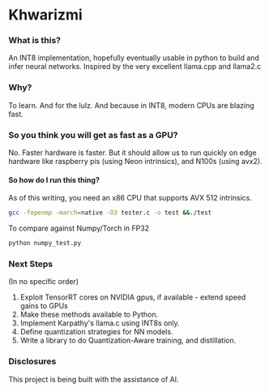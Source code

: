 # Khwarizmi

### What is this?
An INT8 implementation, hopefully eventually usable in python to build and infer neural networks. 
Inspired by the very excellent llama.cpp and llama2.c

### Why?
To learn. And for the lulz. And because in INT8, modern CPUs are blazing fast. 

### So you think you will get as fast as a GPU?
No. Faster hardware is faster. But it should allow us to run quickly on edge hardware like raspberry pis (using Neon intrinsics), and N100s (using avx2).

#### So how do I run this thing?
As of this writing, you need an x86 CPU that supports AVX 512 intrinsics. 
```sh
gcc -fopenmp -march=native -O3 tester.c -o test &&./test
```
To compare against Numpy/Torch in FP32
```sh
python numpy_test.py
```

### Next Steps
(In no specific order)
1. Exploit TensorRT cores on NVIDIA gpus, if available - extend speed gains to GPUs
2. Make these methods available to Python. 
3. Implement Karpathy's llama.c using INT8s only. 
4. Define quantization strategies for NN models. 
5. Write a library to do Quantization-Aware training, and distillation. 

### Disclosures
This project is being built with the assistance of AI. 